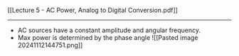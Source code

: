 [[Lecture 5 - AC Power, Analog to Digital Conversion.pdf]]

---

- AC sources have a constant amplitude and angular frequency.
- Max power is determined by the phase angle
![[Pasted image 20241112144751.png]]
